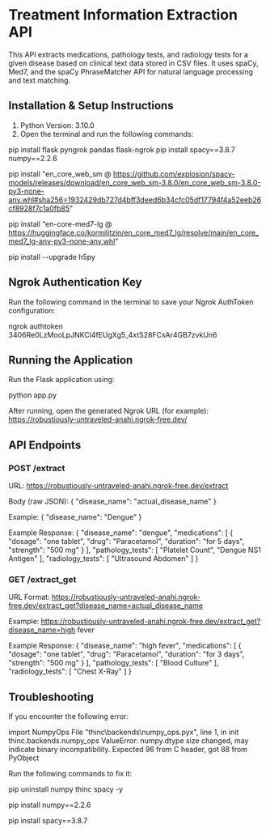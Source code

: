 # Treatment Information Extraction API

This API extracts medications, pathology tests, and radiology tests for a given disease based on clinical text data stored in CSV files. It uses spaCy, Med7, and the spaCy PhraseMatcher API for natural language processing and text matching.

## Installation & Setup Instructions

1. Python Version: 3.10.0
2. Open the terminal and run the following commands:

pip install flask pyngrok pandas flask-ngrok 
pip install spacy==3.8.7 numpy==2.2.6

pip install "en_core_web_sm @ https://github.com/explosion/spacy-models/releases/download/en_core_web_sm-3.8.0/en_core_web_sm-3.8.0-py3-none-any.whl#sha256=1932429db727d4bff3deed6b34cfc05df17794f4a52eeb26cf8928f7c1a0fb85"

pip install "en-core-med7-lg @ https://huggingface.co/kormilitzin/en_core_med7_lg/resolve/main/en_core_med7_lg-any-py3-none-any.whl"

pip install --upgrade h5py

## Ngrok Authentication Key

Run the following command in the terminal to save your Ngrok AuthToken configuration:

ngrok authtoken 3406Re0LzMooLpJNKCl4fEUgXg5_4xtS28FCsAr4GB7zvkUn6

## Running the Application

Run the Flask application using:

python app.py

After running, open the generated Ngrok URL (for example):
https://robustiously-untraveled-anahi.ngrok-free.dev/

## API Endpoints

### POST /extract

URL:
https://robustiously-untraveled-anahi.ngrok-free.dev/extract

Body (raw JSON):
{
  "disease_name": "actual_disease_name"
}

Example:
{
  "disease_name": "Dengue"
}

Example Response:
{
  "disease_name": "dengue",
  "medications": [
    {
      "dosage": "one tablet",
      "drug": "Paracetamol",
      "duration": "for 5 days",
      "strength": "500 mg"
    }
  ],
  "pathology_tests": [
    "Platelet Count",
    "Dengue NS1 Antigen"
  ],
  "radiology_tests": [
    "Ultrasound Abdomen"
  ]
}

###  GET /extract_get

URL Format:
https://robustiously-untraveled-anahi.ngrok-free.dev/extract_get?disease_name=actual_disease_name

Example:
https://robustiously-untraveled-anahi.ngrok-free.dev/extract_get?disease_name=high fever

Example Response:
{
  "disease_name": "high fever",
  "medications": [
    {
      "dosage": "one tablet",
      "drug": "Paracetamol",
      "duration": "for 3 days",
      "strength": "500 mg"
    }
  ],
  "pathology_tests": [
    "Blood Culture"
  ],
  "radiology_tests": [
    "Chest X-Ray"
  ]
}

## Troubleshooting

If you encounter the following error:

import NumpyOps
File "thinc\\backends\\numpy_ops.pyx", line 1, in init thinc.backends.numpy_ops
ValueError: numpy.dtype size changed, may indicate binary incompatibility.
Expected 96 from C header, got 88 from PyObject

Run the following commands to fix it:

pip uninstall numpy thinc spacy -y

pip install numpy==2.2.6

pip install spacy==3.8.7
